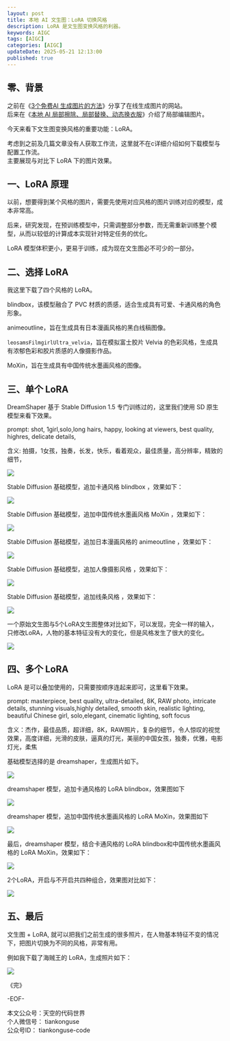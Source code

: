 ```yaml
---
layout: post  
title: 本地 AI 文生图：LoRA 切换风格    
description: LoRA 是文生图变换风格的利器。  
keywords: AIGC  
tags: [AIGC]  
categories: [AIGC]  
updateDate: 2025-05-21 12:13:00  
published: true  
---
```




## 零、背景


之前在《[3个免费AI 生成图片的方法](https://mp.weixin.qq.com/s/Ao2gFivhUcCEiJR326yN6w)》分享了在线生成图片的网站。   
后来在《[本地 AI 局部擦除、局部替换、动态换衣服](https://mp.weixin.qq.com/s/00SzvrXGJchex7FfLX6lLg)》介绍了局部编辑图片。  


今天来看下文生图变换风格的重要功能：LoRA。  


考虑到之前及几篇文章没有人获取工作流，这里就不在c详细介绍如何下载模型与配置工作流。  
主要展现与对比下 LoRA 下的图片效果。  


## 一、LoRA 原理  


以前，想要得到某个风格的图片，需要先使用对应风格的图片训练对应的模型，成本非常高。  


后来，研究发现，在预训练模型中，只需调整部分参数，而无需重新训练整个模型，从而以较低的计算成本实现针对特定任务的优化。  


LoRA 模型体积更小，更易于训练，成为现在文生图必不可少的一部分。  


## 二、选择 LoRA 


我这里下载了四个风格的 LoRA。  


blindbox，该模型融合了 PVC 材质的质感，适合生成具有可爱、卡通风格的角色形象。  


animeoutline，旨在生成具有日本漫画风格的黑白线稿图像。  


`leosamsFilmgirlUltra_velvia`，旨在模拟富士胶片 Velvia 的色彩风格，生成具有浓郁色彩和胶片质感的人像摄影作品。  


MoXin，旨在生成具有中国传统水墨画风格的图像。  



## 三、单个 LoRA  


DreamShaper 基于 Stable Diffusion 1.5 专门训练过的，这里我们使用  SD 原生模型来看下效果。  


prompt: shot, 1girl,solo,long hairs, happy, looking at viewers, best quality, highres, delicate details,  


含义: 拍摄，1女孩，独奏，长发，快乐，看着观众，最佳质量，高分辨率，精致的细节，  


![](https://res2025.tiankonguse.com/images/2025/05/21/005.png) 



Stable Diffusion 基础模型，追加卡通风格 blindbox ，效果如下：  


![](https://res2025.tiankonguse.com/images/2025/05/21/006.png) 




Stable Diffusion 基础模型，追加中国传统水墨画风格 MoXin ，效果如下：  


![](https://res2025.tiankonguse.com/images/2025/05/21/007.png) 


Stable Diffusion 基础模型，追加日本漫画风格的 animeoutline ，效果如下：  


![](https://res2025.tiankonguse.com/images/2025/05/21/008.png) 



Stable Diffusion 基础模型，追加人像摄影风格 ，效果如下：  



![](https://res2025.tiankonguse.com/images/2025/05/21/009.png) 



Stable Diffusion 基础模型，追加线条风格 ，效果如下：  


![](https://res2025.tiankonguse.com/images/2025/05/21/010.png) 



一个原始文生图与5个LoRA文生图整体对比如下，可以发现，完全一样的输入，只修改LoRA，人物的基本特征没有大的变化，但是风格发生了很大的变化。  


![](https://res2025.tiankonguse.com/images/2025/05/21/011.png) 


## 四、多个 LoRA   


LoRA 是可以叠加使用的，只需要按顺序连起来即可，这里看下效果。  


prompt: masterpiece, best quality, ultra-detailed, 8K, RAW photo, intricate details, stunning visuals,highly detailed, smooth skin, realistic lighting, beautiful Chinese girl, solo,elegant, cinematic lighting, soft focus  


含义：杰作，最佳品质，超详细，8K，RAW照片，复杂的细节，令人惊叹的视觉效果，高度详细，光滑的皮肤，逼真的灯光，美丽的中国女孩，独奏，优雅，电影灯光，柔焦  


基础模型选择的是 dreamshaper，生成图片如下。  


![](https://res2025.tiankonguse.com/images/2025/05/21/001.png) 


dreamshaper 模型，追加卡通风格的 LoRA blindbox，效果图如下  



![](https://res2025.tiankonguse.com/images/2025/05/21/002.png) 



dreamshaper 模型，追加中国传统水墨画风格的 LoRA MoXin，效果图如下  


![](https://res2025.tiankonguse.com/images/2025/05/21/003.png) 


最后，dreamshaper 模型，结合卡通风格的 LoRA blindbox和中国传统水墨画风格的 LoRA MoXin，效果如下：  


![](https://res2025.tiankonguse.com/images/2025/05/21/004.png) 


2个LoRA，开启与不开启共四种组合，效果图对比如下：  



![](https://res2025.tiankonguse.com/images/2025/05/21/012.png) 


## 五、最后 


文生图 + LoRA, 就可以把我们之前生成的很多照片，在人物基本特征不变的情况下，把图片切换为不同的风格，非常有用。  


例如我下载了海贼王的 LoRA，生成照片如下：  


![](https://res2025.tiankonguse.com/images/2025/05/21/013.png) 



《完》  


-EOF-  


本文公众号：天空的代码世界  
个人微信号： tiankonguse  
公众号ID： tiankonguse-code  
  